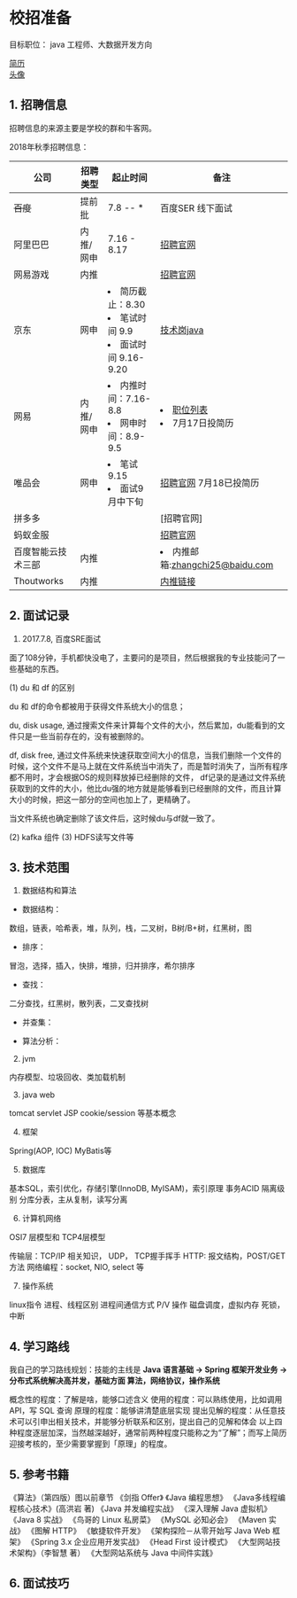 # 校招准备

目标职位： java 工程师、大数据开发方向 

[简历](熊饶饶-校招简历-0717.pdf)  
[头像](我的头像.jpg)

## 1. 招聘信息

招聘信息的来源主要是学校的群和牛客网。

2018年秋季招聘信息：

公司|招聘类型|起止时间|备注
---|---|---|---
~~百度~~ | 提前批 | 7.8 -- * | 百度SER 线下面试 
阿里巴巴 | 内推/网申 | 7.16 - 8.17 |  [招聘官网](https://campus.alibaba.com/process.htm)
网易游戏 | 内推 |  | [招聘官网](http://game.campus.163.com/2018/zhiwei/zaixian/yxchl/2018/06/25/29304_760507.html)
京东 | 网申 | <li>简历截止：8.30</li><li>笔试时间 9.9</li><li>面试时间 9.16-9.20</li> | [技术岗java](http://campus.jd.com/web/job/job_detail?jobId=561)
网易 | 内推/网申 | <li>内推时间：7.16-8.8 </li> <li>网申时间：8.9-9.5</li>| <li>[职位列表](https://campus.163.com/app/campus/recruitment4campus)</li><li>7月17日投简历</li>
唯品会 | 网申 | <li>笔试9.15</li> <li>面试9月中下旬</li> | [招聘官网](http://campus.vip.com/) 7月18已投简历
拼多多 | | | [招聘官网]
蚂蚁金服 | |  | [招聘官网](https://mp.weixin.qq.com/s/6THqKtD1sUF2034ZZYi0hw)
百度智能云技术三部 | 内推 | | <li>内推邮箱:zhangchi25@baidu.com</li>
Thoutworks | 内推 | | [内推链接](https://jinshuju.net/f/CcO2JA)

## 2. 面试记录

1. 2017.7.8, 百度SRE面试

面了108分钟，手机都快没电了，主要问的是项目，然后根据我的专业技能问了一些基础的东西。

(1) du 和 df 的区别

du 和 df的命令都被用于获得文件系统大小的信息；

du, disk usage, 通过搜索文件来计算每个文件的大小，然后累加，du能看到的文件只是一些当前存在的，没有被删除的。

df, disk free, 通过文件系统来快速获取空间大小的信息，当我们删除一个文件的时候，这个文件不是马上就在文件系统当中消失了，而是暂时消失了，当所有程序都不用时，才会根据OS的规则释放掉已经删除的文件， df记录的是通过文件系统获取到的文件的大小，他比du强的地方就是能够看到已经删除的文件，而且计算大小的时候，把这一部分的空间也加上了，更精确了。

当文件系统也确定删除了该文件后，这时候du与df就一致了。

(2) kafka 组件
(3) HDFS读写文件等

## 3. 技术范围

1. 数据结构和算法

- 数据结构：

数组，链表，哈希表，堆，队列，栈，二叉树，B树/B+树，红黑树，图

- 排序：

冒泡，选择，插入，快排，堆排，归并排序，希尔排序

- 查找：

二分查找，红黑树，散列表，二叉查找树

- 并查集：

- 算法分析：

2. jvm

内存模型、垃圾回收、类加载机制

3. java web

tomcat servlet JSP cookie/session 等基本概念

4. 框架

Spring(AOP, IOC) MyBatis等

5. 数据库

基本SQL，索引优化，存储引擎(InnoDB, MyISAM)，索引原理
事务ACID  隔离级别
分库分表，主从复制，读写分离

6. 计算机网络

OSI7 层模型和 TCP4层模型

传输层：TCP/IP 相关知识， UDP， TCP握手挥手
HTTP: 报文结构，POST/GET方法
网络编程：socket, NIO, select 等

7. 操作系统

linux指令
进程、线程区别
进程间通信方式
P/V 操作
磁盘调度，虚拟内存
死锁，中断

## 4. 学习路线

我自己的学习路线规划：技能的主线是 **Java 语言基础 -> Spring 框架开发业务 -> 分布式系统解决高并发，基础方面 算法，网络协议，操作系统**

概念性的程度：了解是啥，能够口述含义
使用的程度：可以熟练使用，比如调用 API，写 SQL 查询
原理的程度：能够讲清楚底层实现
提出见解的程度：从任意技术可以引申出相关技术，并能够分析联系和区别，提出自己的见解和体会
以上四种程度逐层加深，当然越深越好，通常前两种程度只能称之为“了解”；而写上简历迎接考核的，至少需要掌握到「原理」的程度。

## 5. 参考书籍

《算法》（第四版）图以前章节
《剑指 Offer》
《Java 编程思想》
《Java多线程编程核心技术》(高洪岩 著)
《Java 并发编程实战》
《深入理解 Java 虚拟机》
《Java 8 实战》
《鸟哥的 Linux 私房菜》
《MySQL 必知必会》
《Maven 实战》
《图解 HTTP》
《敏捷软件开发》
《架构探险－从零开始写 Java Web 框架》
《Spring 3.x 企业应用开发实战》
《Head First 设计模式》
《大型网站技术架构》（李智慧 著）
《大型网站系统与 Java 中间件实践》

## 6. 面试技巧


